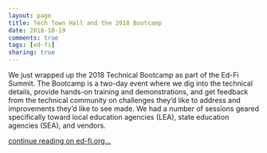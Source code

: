 ```yaml
---
layout: page
title: Tech Town Hall and the 2018 Bootcamp
date: 2018-10-19
comments: true
tags: [ed-fi]
sharing: true
---
```


We just wrapped up the 2018 Technical Bootcamp as part of the Ed-Fi Summit. The Bootcamp is a two-day event where we dig into the technical details, provide hands-on training and demonstrations, and get feedback from the technical community on challenges they’d like to address and improvements they’d like to see made. We had a number of sessions geared specifically toward local education agencies (LEA), state education agencies (SEA), and vendors.

[continue reading on ed-fi.org...](https://www.ed-fi.org/blog/2018/10/2018-bootcamp-recap/)